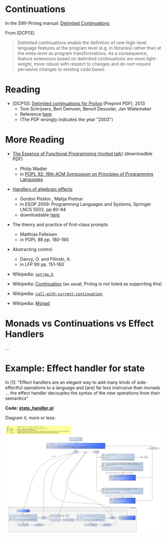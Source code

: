 # Continuations

In the SWI-Prolog manual: [Delimited Continuations](https://eu.swi-prolog.org/pldoc/man?section=delcont)

From \[DCP13\]: 

> Delimited continuations enable the definition of new high-level language features at the program level (e.g. in libraries)
> rather than at the meta-level as program transformations. As a consequence, feature extensions based on delimited 
> continuations are more light-weight, more robust with respect to changes and do nort require pervasive changes to existing code bases.

# Reading

- \[DCP13\]: [Delimited continuations for Prolog](https://www.swi-prolog.org/download/publications/iclp2013.pdf) (Preprint PDF), 2013
   - Tom Schrijvers, Bert Demoen, Benoit Desouter, Jan Wielemaker
   - Reference [here](https://www.cambridge.org/core/journals/theory-and-practice-of-logic-programming/article/delimited-continuations-for-prolog/DD08147828169E26212DFAF743C8A9EB)
   - (The PDF wrongly indicates the year "2003")

# More Reading

- [The Essence of Functional Programming (invited talk)](https://dl.acm.org/doi/10.1145/143165.143169) (downloadble PDF)
   - Philip Wadler
   - in [POPL 92: 19th ACM Symposium on Principles of Programming Languages](https://dl.acm.org/doi/proceedings/10.1145/143165)   
- [Handlers of algebraic effects](https://link.springer.com/chapter/10.1007%2F978-3-642-00590-9_7)
   - Gordon Plotkin , Matija Pretnar 
   - in ESOP 2009: Programming Languages and Systems, Springer LNCS 5502, pp 80-94
   - downloadable [here](http://citeseerx.ist.psu.edu/viewdoc/summary?doi=10.1.1.143.9808)
- The theory and practice of first-class prompts
   - Matthias Felleisen
   - in POPL 88 pp. 180-190
- Abstracting control
   - Danvy, O. and Filinski, A.
   - in LFP 90 pp. 151-160
      
- Wikipedia: [`setjmp.h`](https://en.wikipedia.org/wiki/Setjmp.h)
- Wikipedia: [Continuation](https://en.wikipedia.org/wiki/Continuation) (as usual, Prolog is not listed as supporting this)
- Wikipedia: [`call-with-current-continuation`](https://en.wikipedia.org/wiki/Call-with-current-continuation)
- Wikipedia: [Monad](https://en.wikipedia.org/wiki/Monad_(functional_programming))

# Monads vs Continuations vs Effect Handlers

...

# Example: Effect handler for state

In \[1\]: "Effect handlers are an elegant way to add many kinds of side-effectful operations to a language and \[are\] far less instrusive than monads ... the effect handler decouples the syntax of the new operations from their semantics"

**Code: [state_handler.pl](state_handler.pl)**

Diagram it, more or less:

![State Handler](state_handler.svg)



